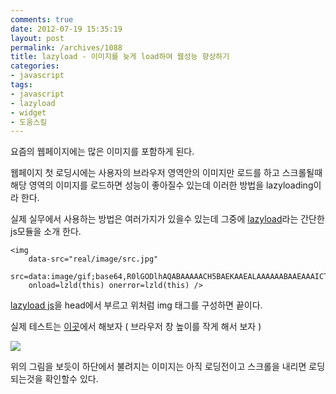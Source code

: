 ```yaml
---
comments: true
date: 2012-07-19 15:35:19
layout: post
permalink: /archives/1088
title: lazyload - 이미지를 늦게 load하여 웹성능 향상하기
categories:
- javascript
tags:
- javascript
- lazyload
- widget
- 도움스킬
---
```


요즘의 웹페이지에는 많은 이미지를 포함하게 된다.  

웹페이지 첫 로딩시에는 사용자의 브라우저 영역안의 이미지만 로드를 하고 스크롤될때 해당 영역의 이미지를 로드하면 성능이 좋아질수 있는데 이러한 방법을 lazyloading이라 한다.





실제 실무에서 사용하는 방법은 여러가지가 있을수 있는데 그중에 [lazyload](https://github.com/fasterize/lazyload)라는 간단한 js모듈을 소개 한다.




    
    <img
        data-src="real/image/src.jpg"
        src=data:image/gif;base64,R0lGODlhAQABAAAAACH5BAEKAAEALAAAAAABAAEAAAICTAEAOw==
        onload=lzld(this) onerror=lzld(this) />
    





[lazyload js](https://raw.github.com/fasterize/lazyload/master/lazyload.min.js)을 head에서 부르고 위처럼 img 태그를 구성하면 끝이다.  

실제 테스트는 [이곳](http://uix.kr/widget/lazyload.html)에서 해보자 ( 브라우저 창 높이를 작게 해서 보자 )





![](https://img.skitch.com/20120719-k2qnmyqigyr3f6i4daiwr9cdwm.jpg)





위의 그림을 보듯이  하단에서 불려지는 이미지는 아직 로딩전이고 스크롤을 내리면 로딩되는것을 확인할수 있다.



